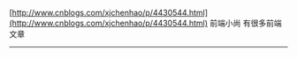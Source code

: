 [http://www.cnblogs.com/xjchenhao/p/4430544.html](http://www.cnblogs.com/xjchenhao/p/4430544.html) 前端小尚  有很多前端文章

---



